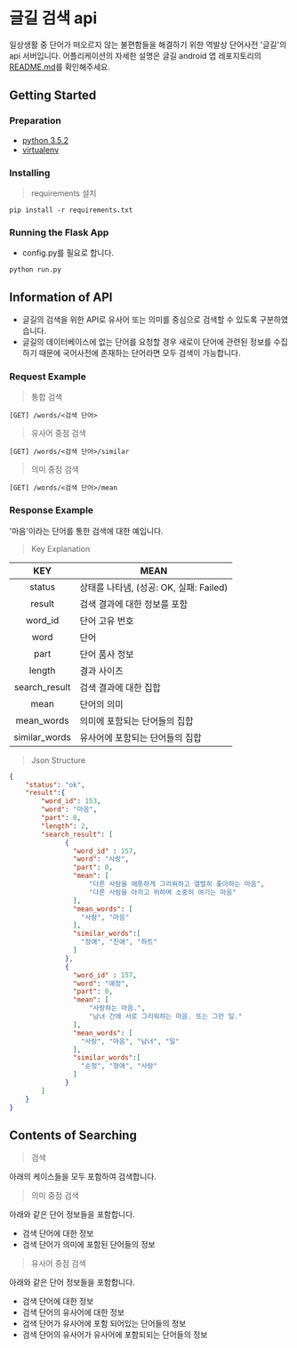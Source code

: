 # 글길 검색 api

일상생활 중 단어가 떠오르지 않는 불편함들을 해결하기 위한 역발상 단어사전 '글길'의 api 서버입니다.
어플리케이션의 자세한 설명은 글길 android 앱 레포지토리의 [README.md]()를 확인해주세요.

## Getting Started
### Preparation
* [python 3.5.2](https://www.python.org/downloads/release/python-352/)
* [virtualenv](https://virtualenv.pypa.io/en/stable/#)

### Installing
> requirements 설치
```
pip install -r requirements.txt
```

### Running the Flask App
- config.py를 필요로 합니다. 
```
python run.py
```


## Information of API
- 글길의 검색을 위한 API로 유사어 또는 의미를 중심으로 검색할 수 있도록 구분하였습니다.
- 글길의 데이터베이스에 없는 단어를 요청할 경우 새로이 단어에 관련된 정보를 수집하기 때문에 국어사전에 존재하는 단어라면 모두 검색이 가능합니다.
### Request Example
> 통합 검색
```
[GET] /words/<검색 단어>
```
> 유사어 중점 검색
```
[GET] /words/<검색 단어>/similar
```
> 의미 중점 검색
```
[GET] /words/<검색 단어>/mean
```
### Response Example
'마음'이라는 단어를 통한 검색에 대한 예입니다.
> Key Explanation

| KEY           	| MEAN                                    	|
|:---------------:	|-----------------------------------------	|
|     status    	| 상태를 나타냄, (성공: OK, 실패: Failed) 	|
| result        	| 검색 결과에 대한 정보를 포함            	|
| word_id       	| 단어 고유 번호                          	|
| word          	| 단어                                    	|
| part          	| 단어 품사 정보                          	|
| length        	| 결과 사이즈                             	|
| search_result 	| 검색 결과에 대한 집합                   	|
| mean          	| 단어의 의미                             	|
| mean_words    	| 의미에 포함되는 단어들의 집합           	|
| similar_words 	| 유사어에 포함되는 단어들의 집합         	|

> Json Structure
```json
{
    "status": "ok",
    "result":{
        "word_id": 153,
        "word": "마음",
        "part": 0,
        "length": 2,
        "search_result": [
              {
                "word_id" : 157,
                "word": "사랑",
                "part": 0,
                "mean": [
                    "다른 사람을 애틋하게 그리워하고 열렬히 좋아하는 마음",
                    "다른 사람을 아끼고 위하며 소중히 여기는 마음"
                ],
                "mean_words": [
                  "사람", "마음"
                ],
                "similar_words":[
                  "정애", "친애", "하트"
                ]
              },
              {
                "word_id" : 157,
                "word": "애정",
                "part": 0,
                "mean": [
                    "사랑하는 마음.",
                    "남녀 간에 서로 그리워하는 마음. 또는 그런 일."
                ],
                "mean_words": [
                  "사랑", "마음", "남녀", "일"
                ],
                "similar_words":[
                  "순정", "정애", "사랑"
                ]
              }
        ]
    }
}
```

    
## Contents of Searching
> 검색

아래의 케이스들을 모두 포함하여 검색합니다.


> 의미 중점 검색

아래와 같은 단어 정보들을 포함합니다.
- 검색 단어에 대한 정보
- 검색 단어가 의미에 포함된 단어들의 정보

> 유사어 중점 검색

아래와 같은 단어 정보들을 포함합니다.
- 검색 단어에 대한 정보
- 검색 단어의 유사어에 대한 정보
- 검색 단어가 유사어에 포함 되어있는 단어들의 정보
- 검색 단어의 유사어가 유사어에 포함되되는 단어들의 정보

